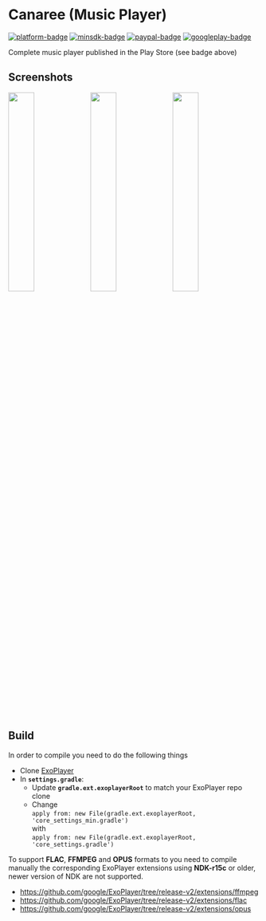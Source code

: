 [github]:            https://github.com/ologe/canaree-music-player
[paypal-url]:        https://paypal.me/nextmusicplayer
[googleplay-url]:    https://play.google.com/store/apps/details?id=dev.olog.msc

[platform-badge]:   https://img.shields.io/badge/Platform-Android-F3745F.svg
[paypal-badge]:     https://img.shields.io/badge/Donate-Paypal-F3745F.svg
[googleplay-badge]: https://img.shields.io/badge/Google_Play-Demo-F3745F.svg
[minsdk-badge]:     https://img.shields.io/badge/minSdkVersion-21-F3745F.svg

<!------------------------------------------------------------------------------------------------------->


Canaree (Music Player)
=

[![platform-badge]][github]
[![minsdk-badge]][github]
[![paypal-badge]][paypal-url]
[![googleplay-badge]][googleplay-url]

Complete music player published in the Play Store (see badge above)

## Screenshots
<div style="dispaly:flex">
    <img src="https://github.com/ologe/canaree-music-player/blob/master/images/device-2018-10-28-235818.png" width="32%">
    <img src="https://github.com/ologe/canaree-music-player/blob/master/images/device-2018-10-29-001417.png" width="32%">
    <img src="https://github.com/ologe/canaree-music-player/blob/master/images/device-2018-10-29-002256.png" width="32%">
</div>

## Build
In order to compile you need to do the following things 
* Clone [ExoPlayer](https://github.com/google/ExoPlayer)
* In <b>`settings.gradle`</b>:
  - Update <b>`gradle.ext.exoplayerRoot`</b> to match your ExoPlayer repo clone
  - Change <br> ```apply from: new File(gradle.ext.exoplayerRoot, 'core_settings_min.gradle')``` </br>with</br> ```apply from: new File(gradle.ext.exoplayerRoot, 'core_settings.gradle')```

To support **FLAC**, **FFMPEG** and **OPUS** formats to you need to compile manually the corresponding ExoPlayer extensions using <b>NDK-r15c</b> or older, newer version of NDK are not supported.
* https://github.com/google/ExoPlayer/tree/release-v2/extensions/ffmpeg
* https://github.com/google/ExoPlayer/tree/release-v2/extensions/flac
* https://github.com/google/ExoPlayer/tree/release-v2/extensions/opus

